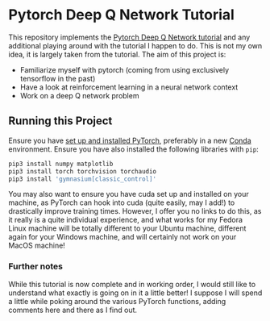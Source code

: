 # Pytorch Deep Q Network Tutorial

This repository implements the [Pytorch Deep Q Network tutorial](https://pytorch.org/tutorials/intermediate/reinforcement_q_learning.html) and any additional playing around with the tutorial I happen to do. This is not my own idea, it is largely taken from the tutorial. The aim of this project is:

- Familiarize myself with pytorch (coming from using exclusively tensorflow in the past)
- Have a look at reinforcement learning in a neural network context
- Work on a deep Q network problem

## Running this Project

Ensure you have [set up and installed PyTorch](https://pytorch.org), preferably in a new [Conda](https://docs.conda.io/en/latest/miniconda.html) environment. Ensure you have also installed the following libraries with `pip`:

```bash
pip3 install numpy matplotlib 
pip3 install torch torchvision torchaudio
pip3 install 'gymnasium[classic_control]'
```

You may also want to ensure you have cuda set up and installed on your machine, as PyTorch can hook into cuda (quite easily, may I add!) to drastically improve training times. However, I offer you no links to do this, as it really is a quite individual experience, and what works for my Fedora Linux machine will be totally different to your Ubuntu machine, different again for your Windows machine, and will certainly not work on your MacOS machine!

### Further notes

While this tutorial is now complete and in working order, I would still like to understand what exactly is going on in it a little better! I suppose I will spend a little while poking around the various PyTorch functions, adding comments here and there as I find out.